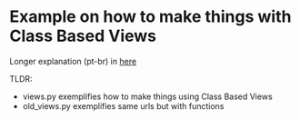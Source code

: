 # Example on how to make things with Class Based Views

Longer explanation (pt-br) in [here](https://medium.com/@leportella/class-based-views-no-django-d76b01ed644e)

TLDR:
  * views.py exemplifies how to make things using Class Based Views
  * old_views.py exemplifies same urls but with functions
